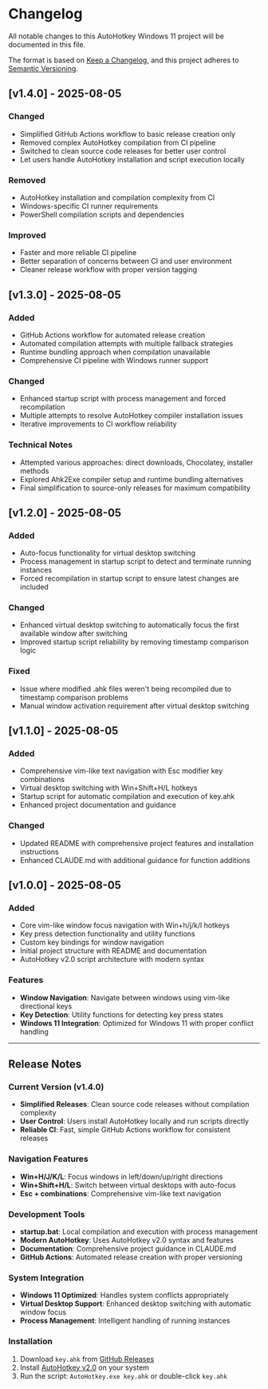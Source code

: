 # Changelog

All notable changes to this AutoHotkey Windows 11 project will be documented in this file.

The format is based on [Keep a Changelog](https://keepachangelog.com/en/1.0.0/),
and this project adheres to [Semantic Versioning](https://semver.org/spec/v2.0.0.html).

## [v1.4.0] - 2025-08-05

### Changed
- Simplified GitHub Actions workflow to basic release creation only
- Removed complex AutoHotkey compilation from CI pipeline
- Switched to clean source code releases for better user control
- Let users handle AutoHotkey installation and script execution locally

### Removed
- AutoHotkey installation and compilation complexity from CI
- Windows-specific CI runner requirements
- PowerShell compilation scripts and dependencies

### Improved
- Faster and more reliable CI pipeline
- Better separation of concerns between CI and user environment
- Cleaner release workflow with proper version tagging

## [v1.3.0] - 2025-08-05

### Added
- GitHub Actions workflow for automated release creation
- Automated compilation attempts with multiple fallback strategies
- Runtime bundling approach when compilation unavailable
- Comprehensive CI pipeline with Windows runner support

### Changed
- Enhanced startup script with process management and forced recompilation
- Multiple attempts to resolve AutoHotkey compiler installation issues
- Iterative improvements to CI workflow reliability

### Technical Notes
- Attempted various approaches: direct downloads, Chocolatey, installer methods
- Explored Ahk2Exe compiler setup and runtime bundling alternatives
- Final simplification to source-only releases for maximum compatibility

## [v1.2.0] - 2025-08-05

### Added
- Auto-focus functionality for virtual desktop switching
- Process management in startup script to detect and terminate running instances
- Forced recompilation in startup script to ensure latest changes are included

### Changed
- Enhanced virtual desktop switching to automatically focus the first available window after switching
- Improved startup script reliability by removing timestamp comparison logic

### Fixed
- Issue where modified .ahk files weren't being recompiled due to timestamp comparison problems
- Manual window activation requirement after virtual desktop switching

## [v1.1.0] - 2025-08-05

### Added
- Comprehensive vim-like text navigation with Esc modifier key combinations
- Virtual desktop switching with Win+Shift+H/L hotkeys
- Startup script for automatic compilation and execution of key.ahk
- Enhanced project documentation and guidance

### Changed
- Updated README with comprehensive project features and installation instructions
- Enhanced CLAUDE.md with additional guidance for function additions

## [v1.0.0] - 2025-08-05

### Added
- Core vim-like window focus navigation with Win+h/j/k/l hotkeys
- Key press detection functionality and utility functions
- Custom key bindings for window navigation
- Initial project structure with README and documentation
- AutoHotkey v2.0 script architecture with modern syntax

### Features
- **Window Navigation**: Navigate between windows using vim-like directional keys
- **Key Detection**: Utility functions for detecting key press states
- **Windows 11 Integration**: Optimized for Windows 11 with proper conflict handling

---

## Release Notes

### Current Version (v1.4.0)
- **Simplified Releases**: Clean source code releases without compilation complexity
- **User Control**: Users install AutoHotkey locally and run scripts directly
- **Reliable CI**: Fast, simple GitHub Actions workflow for consistent releases

### Navigation Features
- **Win+H/J/K/L**: Focus windows in left/down/up/right directions
- **Win+Shift+H/L**: Switch between virtual desktops with auto-focus
- **Esc + combinations**: Comprehensive vim-like text navigation

### Development Tools
- **startup.bat**: Local compilation and execution with process management
- **Modern AutoHotkey**: Uses AutoHotkey v2.0 syntax and features
- **Documentation**: Comprehensive project guidance in CLAUDE.md
- **GitHub Actions**: Automated release creation with proper versioning

### System Integration
- **Windows 11 Optimized**: Handles system conflicts appropriately
- **Virtual Desktop Support**: Enhanced desktop switching with automatic window focus
- **Process Management**: Intelligent handling of running instances

### Installation
1. Download `key.ahk` from [GitHub Releases](https://github.com/jiahaoxiang2000/ahk-win/releases)
2. Install [AutoHotkey v2.0](https://www.autohotkey.com/v2/) on your system
3. Run the script: `AutoHotkey.exe key.ahk` or double-click `key.ahk`